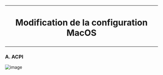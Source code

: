 --------------------------------------------------------------------------------------------------------------------------------------------------------------------------------
# <p align='center'> Modification de la configuration MacOS </p>

--------------------------------------------------------------------------------------------------------------------------------------------------------------------------------

### A. ACPI

![image](https://github.com/user-attachments/assets/bc2f5b60-7ee9-4929-a670-e29c9b82885d)

